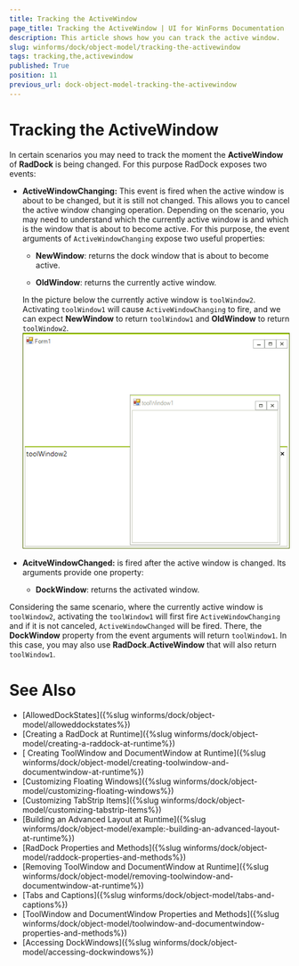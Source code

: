 ```yaml
---
title: Tracking the ActiveWindow
page_title: Tracking the ActiveWindow | UI for WinForms Documentation
description: This article shows how you can track the active window.
slug: winforms/dock/object-model/tracking-the-activewindow
tags: tracking,the,activewindow
published: True
position: 11
previous_url: dock-object-model-tracking-the-activewindow
---
```


# Tracking the ActiveWindow

In certain scenarios you may need to track the moment the __ActiveWindow__ of __RadDock__ is being changed. For this purpose RadDock exposes two events:
      

* __ActiveWindowChanging:__ This event is fired when the active window is about to be changed, but it is still not changed. This allows you to cancel the active window changing operation. Depending on the scenario, you may need to understand which the currently active window is and which is the window that is about to become active. For this purpose, the event arguments of `ActiveWindowChanging` expose two useful properties:
        
    - __NewWindow__: returns the dock window that is about to become active.
                
    - __OldWindow__: returns the currently active window.
    
     In the picture below the currently active window is `toolWindow2`. Activating `toolWindow1` will cause `ActiveWindowChanging` to fire, and we can expect __NewWindow__ to return `toolWindow1` and __OldWindow__ to return `toolWindow2`.
     ![dock-object-model-tracking-the-activewindow 001](images/dock-object-model-tracking-the-activewindow001.png)



* __AcitveWindowChanged:__ is fired after the active window is changed. Its arguments provide one property:
        
    * __DockWindow__: returns the activated window.
            

Considering the same scenario, where the currently active window is `toolWindow2`, activating the `toolWindow1` will first fire `ActiveWindowChanging` and if it is not canceled, `ActiveWindowChanged` will be fired. There, the __DockWindow__ property from the event arguments will return `toolWindow1`. In this case, you may also use __RadDock.ActiveWindow__ that will also return `toolWindow1`.
        
# See Also

* [AllowedDockStates]({%slug winforms/dock/object-model/alloweddockstates%})
* [Creating a RadDock at Runtime]({%slug winforms/dock/object-model/creating-a-raddock-at-runtime%})
* [ Creating ToolWindow and DocumentWindow at Runtime]({%slug winforms/dock/object-model/creating-toolwindow-and-documentwindow-at-runtime%})
* [Customizing Floating Windows]({%slug winforms/dock/object-model/customizing-floating-windows%})
* [Customizing TabStrip Items]({%slug winforms/dock/object-model/customizing-tabstrip-items%})
* [Building an Advanced Layout at Runtime]({%slug winforms/dock/object-model/example:-building-an-advanced-layout-at-runtime%})
* [RadDock Properties and Methods]({%slug winforms/dock/object-model/raddock-properties-and-methods%})
* [Removing ToolWindow and DocumentWindow at Runtime]({%slug winforms/dock/object-model/removing-toolwindow-and-documentwindow-at-runtime%})
* [Tabs and Captions]({%slug winforms/dock/object-model/tabs-and-captions%})
* [ToolWindow and DocumentWindow Properties and Methods]({%slug winforms/dock/object-model/toolwindow-and-documentwindow-properties-and-methods%})
* [Accessing DockWindows]({%slug winforms/dock/object-model/accessing-dockwindows%})